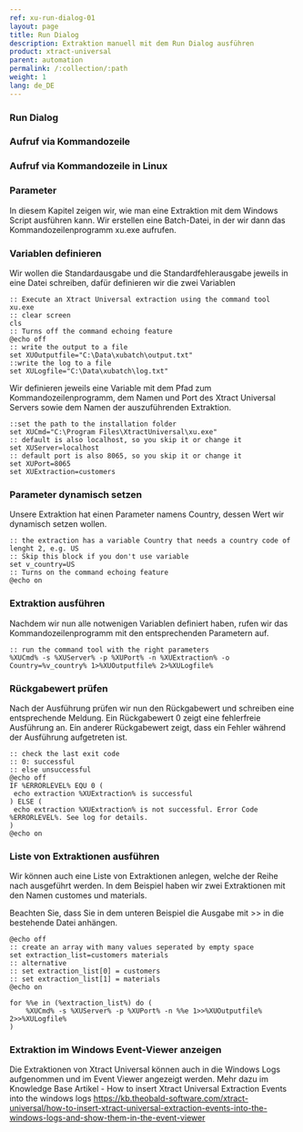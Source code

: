 ```yaml
---
ref: xu-run-dialog-01
layout: page
title: Run Dialog
description: Extraktion manuell mit dem Run Dialog ausführen
product: xtract-universal
parent: automation
permalink: /:collection/:path
weight: 1
lang: de_DE
---
```


### Run Dialog 


### Aufruf via Kommandozeile 


### Aufruf via Kommandozeile in Linux 

### Parameter 

In diesem Kapitel zeigen wir, wie man eine Extraktion mit dem Windows Script ausführen kann. 
Wir erstellen eine Batch-Datei, in der wir dann das Kommandozeilenprogramm xu.exe aufrufen.

### Variablen definieren

Wir wollen die Standardausgabe und die Standardfehlerausgabe jeweils in eine Datei schreiben, dafür definieren wir die zwei Variablen
```
:: Execute an Xtract Universal extraction using the command tool xu.exe
:: clear screen  
cls
:: Turns off the command echoing feature
@echo off
:: write the output to a file
set XUOutputfile="C:\Data\xubatch\output.txt"
::write the log to a file
set XULogfile="C:\Data\xubatch\log.txt"
```
Wir definieren jeweils eine Variable mit dem Pfad zum Kommandozeilenprogramm, dem Namen und Port des Xtract Universal Servers sowie dem Namen der auszuführenden Extraktion.

```
::set the path to the installation folder
set XUCmd="C:\Program Files\XtractUniversal\xu.exe"
:: default is also localhost, so you skip it or change it  
set XUServer=localhost
:: default port is also 8065, so you skip it or change it  
set XUPort=8065
set XUExtraction=customers 
```

### Parameter dynamisch setzen 
Unsere Extraktion hat einen Parameter namens Country, dessen Wert wir dynamisch setzen wollen. 

```
:: the extraction has a variable Country that needs a country code of lenght 2, e.g. US
:: Skip this block if you don't use variable  
set v_country=US
:: Turns on the command echoing feature
@echo on
```

### Extraktion ausführen 
Nachdem wir nun alle notwenigen Variablen definiert haben, rufen wir das Kommandozeilenprogramm mit den entsprechenden Parametern auf. 

```
:: run the command tool with the right parameters
%XUCmd% -s %XUServer% -p %XUPort% -n %XUExtraction% -o Country=%v_country% 1>%XUOutputfile% 2>%XULogfile%
```

### Rückgabewert prüfen 
Nach der Ausführung prüfen wir nun den Rückgabewert und schreiben eine entsprechende Meldung. 
Ein Rückgabewert 0 zeigt eine fehlerfreie Ausführung an. 
Ein anderer Rückgabewert zeigt, dass ein Fehler während der Ausführung aufgetreten ist. 

```
:: check the last exit code
:: 0: successful
:: else unsuccessful
@echo off 
IF %ERRORLEVEL% EQU 0 ( 
 echo extraction %XUExtraction% is successful 
) ELSE (
 echo extraction %XUExtraction% is not successful. Error Code %ERRORLEVEL%. See log for details.
)
@echo on
```

### Liste von Extraktionen ausführen

Wir können auch eine Liste von Extraktionen anlegen, welche der Reihe nach ausgeführt werden. In dem Beispiel haben wir zwei Extraktionen mit den Namen customes und materials.

Beachten Sie, dass Sie in dem unteren Beispiel die Ausgabe mit >> in die bestehende Datei anhängen.

```
@echo off 
:: create an array with many values seperated by empty space 
set extraction_list=customers materials 
:: alternative 
:: set extraction_list[0] = customers 
:: set extraction_list[1] = materials 
@echo on

for %%e in (%extraction_list%) do ( 
	%XUCmd% -s %XUServer% -p %XUPort% -n %%e 1>>%XUOutputfile% 2>>%XULogfile%
)
```

### Extraktion im Windows Event-Viewer anzeigen
Die Extraktionen von Xtract Universal können auch in die Windows Logs aufgenommen und im Event Viewer angezeigt werden.
Mehr dazu im Knowledge Base Artikel - How to insert Xtract Universal Extraction Events into the windows logs
https://kb.theobald-software.com/xtract-universal/how-to-insert-xtract-universal-extraction-events-into-the-windows-logs-and-show-them-in-the-event-viewer



